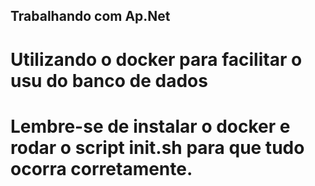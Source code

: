 <h2>Trabalhando com Ap.Net<h2>
<h1>Utilizando o docker para facilitar o usu do banco de dados<h1>
<p>Lembre-se de instalar o docker e rodar o script init.sh para que tudo ocorra corretamente.</p>


